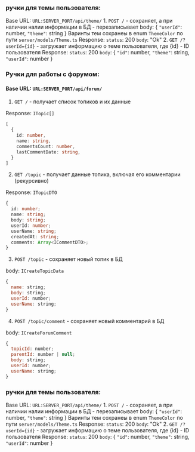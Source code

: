 ### ручки для темы пользователя:

Base URL: `URL:SERVER_PORT/api/theme/`
    1. `POST /` - сохраняет, а при наличии налии информации в БД - перезаписывает
        body:
        {
           `"userId"`: number,
            `"theme"`: string
        }
        Варинты тем сохранеы в enum `ThemeColor` по пути `server/models/Theme.ts`
        Response:   `status`: 200
                    `body`: "Ok"
    2. `GET /?userId={id}` - загружает информацию о теме пользователя, где {id} - ID пользователя
        Response:   `status`: 200
                    `body`: {
                                `"id"`: number,
                                `"theme"`: string,
                                `"userId"`: number
                            }
### Ручки для работы с форумом:

#### Base URL: `URL:SERVER_PORT/api/forum/`

1. `GET /` - получает список топиков и их данные

Response: `ITopic[]`
```ts
[
  {
    id: number,
    name: string,
    commentsCount: number,
    lastCommentDate: string,
  }
]
```

2. `GET /topic` - получает данные топика, включая его комментарии (рекурсивно)

Response: `ITopicDTO`
```ts
{
  id: number;
  name: string;
  body: string;
  userId: number;
  userName: string;
  createdAt: string;
  comments: Array<ICommentDTO>;
}
```

3. `POST /topic` - сохраняет новый топик в БД

body: `ICreateTopicData`
```javascript
{
  name: string;
  body: string;
  userId: number;
  userName: string;
}
```

4. `POST /topic/comment` - сохраняет новый комментарий в БД

body: `ICreateForumComment`
```javascript
{
  topicId: number;
  parentId: number | null;
  body: string;
  userId: number;
  userName: string;
}
```
### ручки для темы пользователя:

Base URL: `URL:SERVER_PORT/api/theme/`
    1. `POST /` - сохраняет, а при наличии налии информации в БД - перезаписывает
        body:
        {
           `"userId"`: number,
            `"theme"`: string
        }
        Варинты тем сохранеы в enum `ThemeColor` по пути `server/models/Theme.ts`
        Response:   `status`: 200
                    `body`: "Ok"
    2. `GET /?userId={id}` - загружает информацию о теме пользователя, где {id} - ID пользователя
        Response:   `status`: 200
                    `body`: {
                                `"id"`: number,
                                `"theme"`: string,
                                `"userId"`: number
                            }
